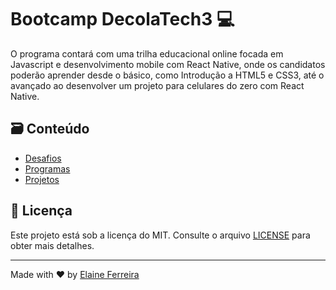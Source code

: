 # Bootcamp DecolaTech3 💻

O programa contará com uma trilha educacional online focada em Javascript e desenvolvimento mobile com React Native, onde os candidatos poderão aprender desde o básico, como Introdução a HTML5 e CSS3, até o avançado ao desenvolver um projeto para celulares do zero com React Native.

## 🗃️ Conteúdo
- [Desafios](desafios)
- [Programas](programas)
- [Projetos](projetos)

## 📄 Licença
Este projeto está sob a licença do MIT. Consulte o arquivo [LICENSE](/LICENCE) para obter mais detalhes.

---

Made with ❤️ by [Elaine Ferreira](https://github.com/elainefs)